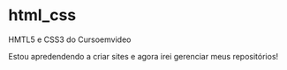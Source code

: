 # html_css
 HMTL5 e CSS3 do Cursoemvideo

 Estou apredendendo a criar sites e agora irei gerenciar meus repositórios!
